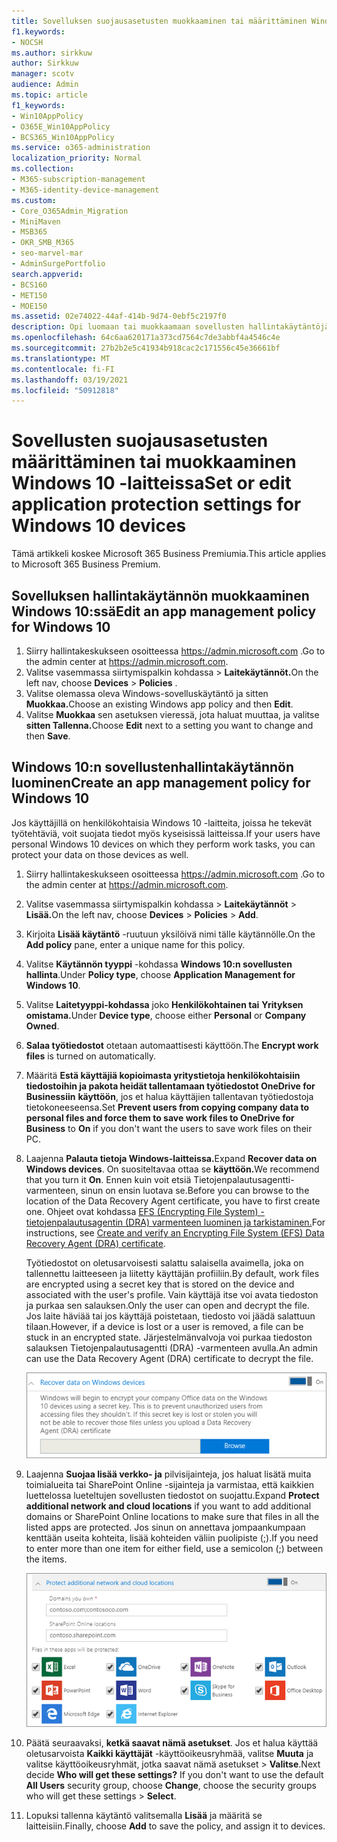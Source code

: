 ```yaml
---
title: Sovelluksen suojausasetusten muokkaaminen tai määrittäminen Windows 10 -laitteissa
f1.keywords:
- NOCSH
ms.author: sirkkuw
author: Sirkkuw
manager: scotv
audience: Admin
ms.topic: article
f1_keywords:
- Win10AppPolicy
- O365E_Win10AppPolicy
- BCS365_Win10AppPolicy
ms.service: o365-administration
localization_priority: Normal
ms.collection:
- M365-subscription-management
- M365-identity-device-management
ms.custom:
- Core_O365Admin_Migration
- MiniMaven
- MSB365
- OKR_SMB_M365
- seo-marvel-mar
- AdminSurgePortfolio
search.appverid:
- BCS160
- MET150
- MOE150
ms.assetid: 02e74022-44af-414b-9d74-0ebf5c2197f0
description: Opi luomaan tai muokkaamaan sovellusten hallintakäytäntöjä ja suojaamaan työtiedostoja käyttäjien henkilökohtaisissa Windows 10 -laitteissa.
ms.openlocfilehash: 64c6aa620171a373cd7564c7de3abbf4a4546c4e
ms.sourcegitcommit: 27b2b2e5c41934b918cac2c171556c45e36661bf
ms.translationtype: MT
ms.contentlocale: fi-FI
ms.lasthandoff: 03/19/2021
ms.locfileid: "50912818"
---
```

# <a name="set-or-edit-application-protection-settings-for-windows-10-devices"></a><span data-ttu-id="1921f-103">Sovellusten suojausasetusten määrittäminen tai muokkaaminen Windows 10 -laitteissa</span><span class="sxs-lookup"><span data-stu-id="1921f-103">Set or edit application protection settings for Windows 10 devices</span></span>

<span data-ttu-id="1921f-104">Tämä artikkeli koskee Microsoft 365 Business Premiumia.</span><span class="sxs-lookup"><span data-stu-id="1921f-104">This article applies to Microsoft 365 Business Premium.</span></span>

## <a name="edit-an-app-management-policy-for-windows-10"></a><span data-ttu-id="1921f-105">Sovelluksen hallintakäytännön muokkaaminen Windows 10:ssä</span><span class="sxs-lookup"><span data-stu-id="1921f-105">Edit an app management policy for Windows 10</span></span>

1. <span data-ttu-id="1921f-106">Siirry hallintakeskukseen osoitteessa <a href="https://go.microsoft.com/fwlink/p/?linkid=837890" target="_blank">https://admin.microsoft.com</a> .</span><span class="sxs-lookup"><span data-stu-id="1921f-106">Go to the admin center at <a href="https://go.microsoft.com/fwlink/p/?linkid=837890" target="_blank">https://admin.microsoft.com</a>.</span></span>     
2. <span data-ttu-id="1921f-107">Valitse vasemmassa siirtymispalkin kohdassa  \> **Laitekäytännöt.**</span><span class="sxs-lookup"><span data-stu-id="1921f-107">On the left nav, choose **Devices** \> **Policies** .</span></span>
1. <span data-ttu-id="1921f-108">Valitse olemassa oleva Windows-sovelluskäytäntö ja sitten **Muokkaa.**</span><span class="sxs-lookup"><span data-stu-id="1921f-108">Choose an existing Windows app policy and then **Edit**.</span></span>
1. <span data-ttu-id="1921f-109">Valitse **Muokkaa** sen asetuksen vieressä, jota haluat muuttaa, ja valitse **sitten Tallenna.**</span><span class="sxs-lookup"><span data-stu-id="1921f-109">Choose **Edit** next to a setting you want to change and then **Save**.</span></span>

## <a name="create-an-app-management-policy-for-windows-10"></a><span data-ttu-id="1921f-110">Windows 10:n sovellustenhallintakäytännön luominen</span><span class="sxs-lookup"><span data-stu-id="1921f-110">Create an app management policy for Windows 10</span></span>

<span data-ttu-id="1921f-111">Jos käyttäjillä on henkilökohtaisia Windows 10 -laitteita, joissa he tekevät työtehtäviä, voit suojata tiedot myös kyseisissä laitteissa.</span><span class="sxs-lookup"><span data-stu-id="1921f-111">If your users have personal Windows 10 devices on which they perform work tasks, you can protect your data on those devices as well.</span></span>
  
1. <span data-ttu-id="1921f-112">Siirry hallintakeskukseen osoitteessa <a href="https://go.microsoft.com/fwlink/p/?linkid=837890" target="_blank">https://admin.microsoft.com</a> .</span><span class="sxs-lookup"><span data-stu-id="1921f-112">Go to the admin center at <a href="https://go.microsoft.com/fwlink/p/?linkid=837890" target="_blank">https://admin.microsoft.com</a>.</span></span> 
2. <span data-ttu-id="1921f-113">Valitse vasemmassa siirtymispalkin kohdassa  \> **Laitekäytännöt** \> **Lisää.**</span><span class="sxs-lookup"><span data-stu-id="1921f-113">On the left nav, choose **Devices** \> **Policies** \> **Add**.</span></span>
3. <span data-ttu-id="1921f-114">Kirjoita **Lisää käytäntö** -ruutuun yksilöivä nimi tälle käytännölle.</span><span class="sxs-lookup"><span data-stu-id="1921f-114">On the **Add policy** pane, enter a unique name for this policy.</span></span> 
4. <span data-ttu-id="1921f-115">Valitse **Käytännön tyyppi** -kohdassa **Windows 10:n sovellusten hallinta**.</span><span class="sxs-lookup"><span data-stu-id="1921f-115">Under **Policy type**, choose **Application Management for Windows 10**.</span></span>
5. <span data-ttu-id="1921f-116">Valitse **Laitetyyppi-kohdassa** joko **Henkilökohtainen tai** **Yrityksen omistama.**</span><span class="sxs-lookup"><span data-stu-id="1921f-116">Under **Device type**, choose either **Personal** or **Company Owned**.</span></span>
6. <span data-ttu-id="1921f-117">**Salaa työtiedostot** otetaan automaattisesti käyttöön.</span><span class="sxs-lookup"><span data-stu-id="1921f-117">The **Encrypt work files** is turned on automatically.</span></span> 
7. <span data-ttu-id="1921f-118">Määritä **Estä käyttäjiä kopioimasta yritystietoja henkilökohtaisiin tiedostoihin ja pakota heidät tallentamaan työtiedostot OneDrive for Businessiin** **käyttöön**, jos et halua käyttäjien tallentavan työtiedostoja tietokoneeseensa.</span><span class="sxs-lookup"><span data-stu-id="1921f-118">Set **Prevent users from copying company data to personal files and force them to save work files to OneDrive for Business** to **On** if you don't want the users to save work files on their PC.</span></span> 
9. <span data-ttu-id="1921f-119">Laajenna **Palauta tietoja Windows-laitteissa.**</span><span class="sxs-lookup"><span data-stu-id="1921f-119">Expand **Recover data on Windows devices**.</span></span> <span data-ttu-id="1921f-120">On suositeltavaa ottaa se **käyttöön.**</span><span class="sxs-lookup"><span data-stu-id="1921f-120">We recommend that you turn it **On**.</span></span>
    <span data-ttu-id="1921f-121">Ennen kuin voit etsiä Tietojenpalautusagentti-varmenteen, sinun on ensin luotava se.</span><span class="sxs-lookup"><span data-stu-id="1921f-121">Before you can browse to the location of the Data Recovery Agent certificate, you have to first create one.</span></span> <span data-ttu-id="1921f-122">Ohjeet ovat kohdassa [EFS (Encrypting File System) -tietojenpalautusagentin (DRA) varmenteen luominen ja tarkistaminen.](/windows/security/information-protection/windows-information-protection/create-and-verify-an-efs-dra-certificate)</span><span class="sxs-lookup"><span data-stu-id="1921f-122">For instructions, see [Create and verify an Encrypting File System (EFS) Data Recovery Agent (DRA) certificate](/windows/security/information-protection/windows-information-protection/create-and-verify-an-efs-dra-certificate).</span></span>
    
    <span data-ttu-id="1921f-123">Työtiedostot on oletusarvoisesti salattu salaisella avaimella, joka on tallennettu laitteeseen ja liitetty käyttäjän profiiliin.</span><span class="sxs-lookup"><span data-stu-id="1921f-123">By default, work files are encrypted using a secret key that is stored on the device and associated with the user's profile.</span></span> <span data-ttu-id="1921f-124">Vain käyttäjä itse voi avata tiedoston ja purkaa sen salauksen.</span><span class="sxs-lookup"><span data-stu-id="1921f-124">Only the user can open and decrypt the file.</span></span> <span data-ttu-id="1921f-125">Jos laite häviää tai jos käyttäjä poistetaan, tiedosto voi jäädä salattuun tilaan.</span><span class="sxs-lookup"><span data-stu-id="1921f-125">However, if a device is lost or a user is removed, a file can be stuck in an encrypted state.</span></span> <span data-ttu-id="1921f-126">Järjestelmänvalvoja voi purkaa tiedoston salauksen Tietojenpalautusagentti (DRA) -varmenteen avulla.</span><span class="sxs-lookup"><span data-stu-id="1921f-126">An admin can use the Data Recovery Agent (DRA) certificate to decrypt the file.</span></span>
    
    ![Browse to Data Recovery Agent certificate.](../media/7d7d664f-b72f-4293-a3e7-d0fa7371366c.png)
  
10. <span data-ttu-id="1921f-128">Laajenna **Suojaa lisää verkko- ja** pilvisijainteja, jos haluat lisätä muita toimialueita tai SharePoint Online -sijainteja ja varmistaa, että kaikkien luettelossa lueteltujen sovellusten tiedostot on suojattu.</span><span class="sxs-lookup"><span data-stu-id="1921f-128">Expand **Protect additional network and cloud locations** if you want to add additional domains or SharePoint Online locations to make sure that files in all the listed apps are protected.</span></span> <span data-ttu-id="1921f-129">Jos sinun on annettava jompaankumpaan kenttään useita kohteita, lisää kohteiden väliin puolipiste (;).</span><span class="sxs-lookup"><span data-stu-id="1921f-129">If you need to enter more than one item for either field, use a semicolon (;) between the items.</span></span>
    
    ![Expand Protect additional network and cloud locations, and enter domains or SharePoint Online sites you own.](../media/7afaa0c7-ba53-456d-8c61-312c45e09625.png)
  
11. <span data-ttu-id="1921f-p104">Päätä seuraavaksi, **ketkä saavat nämä asetukset**. Jos et halua käyttää oletusarvoista **Kaikki käyttäjät** -käyttöoikeusryhmää, valitse **Muuta** ja valitse käyttöoikeusryhmät, jotka saavat nämä asetukset \> **Valitse**.</span><span class="sxs-lookup"><span data-stu-id="1921f-p104">Next decide **Who will get these settings?** If you don't want to use the default **All Users** security group, choose **Change**, choose the security groups who will get these settings \> **Select**.</span></span>
12. <span data-ttu-id="1921f-133">Lopuksi tallenna käytäntö valitsemalla **Lisää** ja määritä se laitteisiin.</span><span class="sxs-lookup"><span data-stu-id="1921f-133">Finally, choose **Add** to save the policy, and assign it to devices.</span></span>